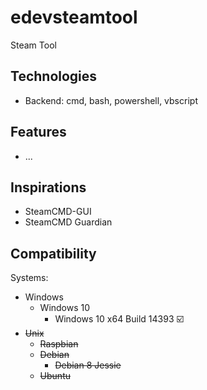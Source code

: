 # edevsteamtool

Steam Tool

## Technologies
* Backend: cmd, bash, powershell, vbscript

## Features
* ...

## Inspirations
* SteamCMD-GUI
* SteamCMD Guardian

## Compatibility
Systems:
* Windows
  * Windows 10
    * Windows 10 x64 Build 14393 :ballot_box_with_check:
* ~~Unix~~
  * ~~Raspbian~~
  * ~~Debian~~
    * ~~Debian 8 Jessie~~
  * ~~Ubuntu~~